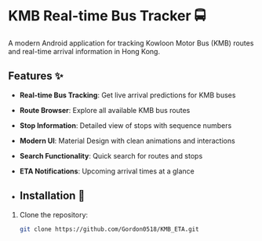 # KMB Real-time Bus Tracker 🚍
A modern Android application for tracking Kowloon Motor Bus (KMB) routes and real-time arrival information in Hong Kong.

## Features ✨

- **Real-time Bus Tracking**: Get live arrival predictions for KMB buses
- **Route Browser**: Explore all available KMB bus routes
- **Stop Information**: Detailed view of stops with sequence numbers
- **Modern UI**: Material Design with clean animations and interactions
- **Search Functionality**: Quick search for routes and stops
- **ETA Notifications**: Upcoming arrival times at a glance

- ## Installation 📲

1. Clone the repository:
   ```bash
   git clone https://github.com/Gordon0518/KMB_ETA.git
